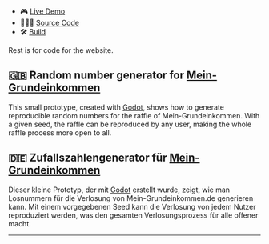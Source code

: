 * 🎮 [Live Demo](https://divin.work/Number-Generator/)
* 👨🏼‍💻 [Source Code](https://github.com/divin/random-number-generator/tree/master/src)
* 🛠 [Build](https://github.com/divin/random-number-generator/tree/master/build)

Rest is for code for the website.

## 🇬🇧 Random number generator for [Mein-Grundeinkommen](https://www.mein-grundeinkommen.de)

This small prototype, created with [Godot](https://godotengine.org), shows how to generate reproducible random numbers for the raffle of Mein-Grundeinkommen. With a given seed, the raffle can be reproduced by any user, making the whole raffle process more open to all.

## 🇩🇪 Zufallszahlengenerator für [Mein-Grundeinkommen](https://www.mein-grundeinkommen.de)

Dieser kleine Prototyp, der mit [Godot](https://godotengine.org) erstellt wurde, zeigt, wie man Losnummern für die Verlosung von Mein-Grundeinkommen.de generieren kann.
Mit einem vorgegebenen Seed kann die Verlosung von jedem Nutzer reproduziert werden, was den gesamten Verlosungsprozess für alle offener macht.

---